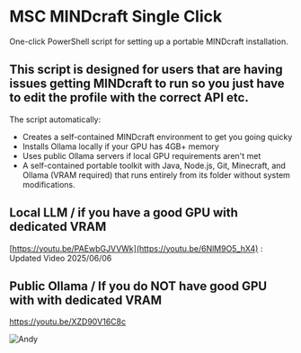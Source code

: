 # MSC MINDcraft Single Click 
One-click PowerShell script for setting up a portable MINDcraft installation. 
## This script is designed for users that are having issues getting MINDcraft to run so you just have to edit the profile with the correct API etc.

 The script automatically:
- Creates a self-contained MINDcraft environment to get you going quicky
- Installs Ollama locally if your GPU has 4GB+ memory
- Uses public Ollama servers if local GPU requirements aren't met
- A self-contained portable toolkit with Java, Node.js, Git, Minecraft, and Ollama (VRAM required) that runs entirely from its folder without system modifications.


## Local LLM / if you have a good GPU with dedicated VRAM
[https://youtu.be/PAEwbGJVVWk](https://youtu.be/6NlM9O5_hX4) : Updated Video 2025/06/06

## Public Ollama / If you do NOT have good GPU with  with dedicated VRAM
https://youtu.be/XZD90V16C8c


![Andy](https://github.com/user-attachments/assets/9747588a-ea41-4637-a4db-bfd3490c79ce)
